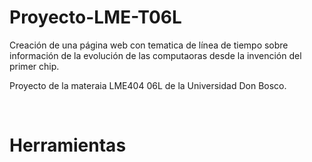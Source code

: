# Proyecto-LME-T06L
<p>Creación de una página web con tematica de línea de tiempo sobre información de la evolución de las computaoras desde la invención del primer chip.<p/>
<p>Proyecto de la materaia LME404 06L de la Universidad Don Bosco.<p/>
<br>
<h1>Herramientas<h1/>
  
